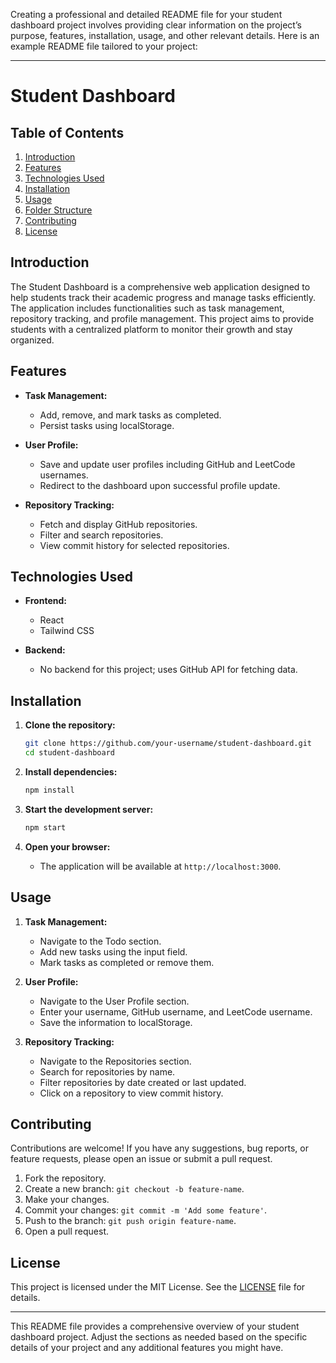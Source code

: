 Creating a professional and detailed README file for your student dashboard project involves providing clear information on the project’s purpose, features, installation, usage, and other relevant details. Here is an example README file tailored to your project:

---

# Student Dashboard

## Table of Contents

1. [Introduction](#introduction)
2. [Features](#features)
3. [Technologies Used](#technologies-used)
4. [Installation](#installation)
5. [Usage](#usage)
6. [Folder Structure](#folder-structure)
7. [Contributing](#contributing)
8. [License](#license)

## Introduction

The Student Dashboard is a comprehensive web application designed to help students track their academic progress and manage tasks efficiently. The application includes functionalities such as task management, repository tracking, and profile management. This project aims to provide students with a centralized platform to monitor their growth and stay organized.

## Features

- **Task Management:**
  - Add, remove, and mark tasks as completed.
  - Persist tasks using localStorage.

- **User Profile:**
  - Save and update user profiles including GitHub and LeetCode usernames.
  - Redirect to the dashboard upon successful profile update.

- **Repository Tracking:**
  - Fetch and display GitHub repositories.
  - Filter and search repositories.
  - View commit history for selected repositories.

## Technologies Used

- **Frontend:**
  - React
  - Tailwind CSS

- **Backend:**
  - No backend for this project; uses GitHub API for fetching data.

## Installation

1. **Clone the repository:**

    ```bash
    git clone https://github.com/your-username/student-dashboard.git
    cd student-dashboard
    ```

2. **Install dependencies:**

    ```bash
    npm install
    ```

3. **Start the development server:**

    ```bash
    npm start
    ```

4. **Open your browser:**
    - The application will be available at `http://localhost:3000`.

## Usage

1. **Task Management:**
   - Navigate to the Todo section.
   - Add new tasks using the input field.
   - Mark tasks as completed or remove them.

2. **User Profile:**
   - Navigate to the User Profile section.
   - Enter your username, GitHub username, and LeetCode username.
   - Save the information to localStorage.

3. **Repository Tracking:**
   - Navigate to the Repositories section.
   - Search for repositories by name.
   - Filter repositories by date created or last updated.
   - Click on a repository to view commit history.


## Contributing

Contributions are welcome! If you have any suggestions, bug reports, or feature requests, please open an issue or submit a pull request.

1. Fork the repository.
2. Create a new branch: `git checkout -b feature-name`.
3. Make your changes.
4. Commit your changes: `git commit -m 'Add some feature'`.
5. Push to the branch: `git push origin feature-name`.
6. Open a pull request.

## License

This project is licensed under the MIT License. See the [LICENSE](LICENSE) file for details.

---

This README file provides a comprehensive overview of your student dashboard project. Adjust the sections as needed based on the specific details of your project and any additional features you might have.